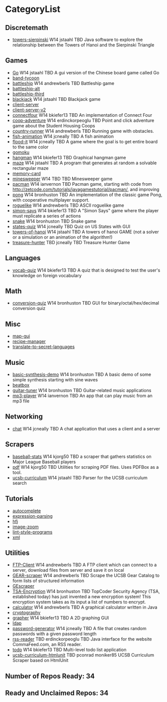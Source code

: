 # CategoryList

## Discretemath
* [towers-sierpinski](https://github.com/UCSB-CS56-Projects/cs56-discretemath-towers-sierpinski)  W14    jstaahl             TBD Java software to explore the relationship between the Towers of Hanoi and the Sierpinski Triangle 

## Games
* [Go](https://github.com/UCSB-CS56-Projects/cs56-games-Go)  W14    jstaahl             TBD A gui version of the Chinese board game called Go 
* [band-tycoon](https://github.com/UCSB-CS56-Projects/cs56-games-band-tycoon) 
* [battleship](https://github.com/UCSB-CS56-Projects/cs56-games-battleship)  W14 andrewberls             TBD Battleship game 
* [battleship-alt](https://github.com/UCSB-CS56-Projects/cs56-games-battleship-alt) 
* [battleship-third](https://github.com/UCSB-CS56-Projects/cs56-games-battleship-third) 
* [blackjack](https://github.com/UCSB-CS56-Projects/cs56-games-blackjack)  W14    jstaahl             TBD Blackjack game 
* [client-server](https://github.com/UCSB-CS56-Projects/cs56-games-client-server) 
* [client-server-v2](https://github.com/UCSB-CS56-Projects/cs56-games-client-server-v2) 
* [connectfour](https://github.com/UCSB-CS56-Projects/cs56-games-connectfour)  W14  bkiefer13             TBD An implementation of Connect Four 
* [coop-adventure](https://github.com/UCSB-CS56-Projects/cs56-games-coop-adventure)  W14 erdinckorpeoglu             TBD Point and click adventure game about the Student Housing Coops 
* [country-runner](https://github.com/UCSB-CS56-Projects/cs56-games-country-runner)  W14 andrewberls             TBD Running game with obstacles. 
* [fish-animation](https://github.com/UCSB-CS56-Projects/cs56-games-fish-animation)  W14   jcneally             TBD A fish animation 
* [flood-it](https://github.com/UCSB-CS56-Projects/cs56-games-flood-it)  W14   jcneally             TBD A game where the goal is to get entire board to the same color 
* [gomoku](https://github.com/UCSB-CS56-Projects/cs56-games-gomoku) 
* [hangman](https://github.com/UCSB-CS56-Projects/cs56-games-hangman)  W14  bkiefer13             TBD Graphical hangman game 
* [maze](https://github.com/UCSB-CS56-Projects/cs56-games-maze)  W14    jstaahl             TBD A program that generates at random a solvable rectangular maze 
* [memory-card](https://github.com/UCSB-CS56-Projects/cs56-games-memory-card) 
* [minesweeper](https://github.com/UCSB-CS56-Projects/cs56-games-minesweeper)  W14       TBD              TBD Minesweeper game 
* [pacman](https://github.com/UCSB-CS56-Projects/cs56-games-pacman)  W14  ianvernon             TBD Pacman game, starting with code from http://zetcode.com/tutorials/javagamestutorial/pacman/, and improving 
* [pong](https://github.com/UCSB-CS56-Projects/cs56-games-pong)  W14 bronhuston             TBD An implementation of the classic game Pong, with cooperative multiplayer support. 
* [roguelike](https://github.com/UCSB-CS56-Projects/cs56-games-roguelike)  W14 andrewberls             TBD ASCII roguelike game 
* [simon-says](https://github.com/UCSB-CS56-Projects/cs56-games-simon-says)   W14  bkiefer13             TBD A "Simon Says" game where the player must replicate a series of actions 
* [snake](https://github.com/UCSB-CS56-Projects/cs56-games-snake)  W14 bronhuston             TBD Snake game 
* [states-quiz](https://github.com/UCSB-CS56-Projects/cs56-games-states-quiz)  W14   jcneally             TBD Quiz on US States with GUI 
* [towers-of-hanoi](https://github.com/UCSB-CS56-Projects/cs56-games-towers-of-hanoi)  W14    jstaahl             TBD A towers of hanoi GAME (not a solver or a simulation or an animation of the algorithm!) 
* [treasure-hunter](https://github.com/UCSB-CS56-Projects/cs56-games-treasure-hunter)  TBD   jcneally             TBD Treasure Hunter Game 

## Languages
* [vocab-quiz](https://github.com/UCSB-CS56-Projects/cs56-languages-vocab-quiz)  W14  bkiefer13             TBD A quiz that is designed to test the user's knowledge on foreign vocabulary 

## Math
* [conversion-quiz](https://github.com/UCSB-CS56-Projects/cs56-math-conversion-quiz)  W14 bronhuston             TBD GUI for binary/octal/hex/decimal conversion quiz 

## Misc
* [map-gui](https://github.com/UCSB-CS56-Projects/cs56-misc-map-gui) 
* [recipe-manager](https://github.com/UCSB-CS56-Projects/cs56-misc-recipe-manager) 
* [translate-to-secret-languages](https://github.com/UCSB-CS56-Projects/cs56-misc-translate-to-secret-languages) 

## Music
* [basic-synthesis-demo](https://github.com/UCSB-CS56-Projects/cs56-music-basic-synthesis-demo)  W14 bronhuston             TBD A basic demo of some simple synthesis starting with sine waves 
* [beatbox](https://github.com/UCSB-CS56-Projects/cs56-music-beatbox) 
* [guitar-tuner](https://github.com/UCSB-CS56-Projects/cs56-music-guitar-tuner)  W14 bronhuston             TBD Guitar-related music applications 
* [mp3-player](https://github.com/UCSB-CS56-Projects/cs56-music-mp3-player)  W14  ianvernon             TBD An app that can play music from an mp3 file 

## Networking
* [chat](https://github.com/UCSB-CS56-Projects/cs56-networking-chat)  W14   jcneally             TBD A chat application that uses a client and a server 

## Scrapers
* [baseball-stats](https://github.com/UCSB-CS56-Projects/cs56-scrapers-baseball-stats)  W14    kjorg50             TBD a scraper that gathers statistics on Major League Baseball players 
* [pdf](https://github.com/UCSB-CS56-Projects/cs56-scrapers-pdf)  W14    kjorg50             TBD Utilities for scraping PDF files. Uses PDFBox as a tool. 
* [ucsb-curriculum](https://github.com/UCSB-CS56-Projects/cs56-scrapers-ucsb-curriculum)  W14    jstaahl             TBD Parser for the UCSB curriculum search 

## Tutorials
* [autocomplete](https://github.com/UCSB-CS56-Projects/cs56-tutorials-autocomplete) 
* [expression-parsing](https://github.com/UCSB-CS56-Projects/cs56-tutorials-expression-parsing) 
* [hfj](https://github.com/UCSB-CS56-Projects/cs56-tutorials-hfj) 
* [image-zoom](https://github.com/UCSB-CS56-Projects/cs56-tutorials-image-zoom) 
* [lint-style-programs](https://github.com/UCSB-CS56-Projects/cs56-tutorials-lint-style-programs) 
* [xml](https://github.com/UCSB-CS56-Projects/cs56-tutorials-xml) 

## Utilities
* [FTP-Client](https://github.com/UCSB-CS56-Projects/cs56-utilities-FTP-Client)  W14 andrewberls             TBD A FTP client which can connect to a server, download files from server and save it on local 
* [GEAR-scraper](https://github.com/UCSB-CS56-Projects/cs56-utilities-GEAR-scraper)  W14 andrewberls             TBD Scrape the UCSB Gear Catalog to form lists of structured information 
* [GEscraper](https://github.com/UCSB-CS56-Projects/cs56-utilities-GEscraper) 
* [TSA-Encryption](https://github.com/UCSB-CS56-Projects/cs56-utilities-TSA-Encryption)  W14 bronhuston             TBD TopCoder Security Agency (TSA, established today) has just invented a new encryption system! This encryption system takes as its input a list of numbers to encrypt.  
* [calculator](https://github.com/UCSB-CS56-Projects/cs56-utilities-calculator)  W14 andrewberls             TBD A graphical calculator written in Java 
* [cryptography](https://github.com/UCSB-CS56-Projects/cs56-utilities-cryptography) 
* [grapher](https://github.com/UCSB-CS56-Projects/cs56-utilities-grapher)  W14  bkiefer13             TBD A 2D graphing GUI 
* [ldap](https://github.com/UCSB-CS56-Projects/cs56-utilities-ldap) 
* [password-generator](https://github.com/UCSB-CS56-Projects/cs56-utilities-password-generator)  W14   jcneally             TBD A file that creates random passwords with a given password length 
* [rss-reader](https://github.com/UCSB-CS56-Projects/cs56-utilities-rss-reader)  TBD erdinckorpeoglu             TBD Java interface for the website CommaFeed.com, an RSS reader.  
* [todo](https://github.com/UCSB-CS56-Projects/cs56-utilities-todo)  W14  bkiefer13             TBD Multi-level todo list application 
* [ucsb-curriculum-htmlunit](https://github.com/UCSB-CS56-Projects/cs56-utilities-ucsb-curriculum-htmlunit)  TBD    pconrad       moniker85 UCSB Curriculum Scraper based on HtmlUnit 

## Number of Repos Ready: 34
## Ready and Unclaimed Repos: 34